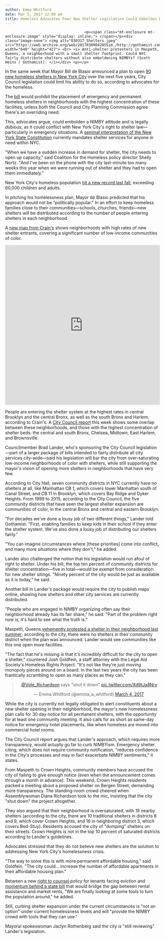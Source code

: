 ```yaml
---
author: Emma Whitford
date: Mar 5, 2017 12:00 pm
title: Homeless Advocates Fear New Shelter Legislation Could Embolden NIMBYs
---
```


	
										<p><span class="mt-enclosure mt-enclosure-image" style="display: inline;"> </span></p><div class="image-none"> <img alt="030317_Shelters.jpeg" src="https://web.archive.org/web/20170309042055im_/http://gothamist.com/attachments/nyc_ewhitford/030317_Shelters.jpeg" width="640" height="427"> <br> <i> Anti-shelter protesters in Maspeth, Queens, a neighborhood with a small shelter footprint. Could NYC fairly distribute shelters without also emboldening NIMBYs? (Scott Heins / Gothamist). </i></div> <p></p>

<p>In the same week that Mayor Bill de Blasio announced a plan to open <a href="https://web.archive.org/web/20170309042055/http://gothamist.com/2017/03/01/de_blasio_homeless_plan.php">90 new homeless shelters in New York City</a> over the next five years, City Council legislation could limit his ability to do so, according to advocates for the homeless. </p>

<p>The <a href="https://web.archive.org/web/20170309042055/http://legistar.council.nyc.gov/LegislationDetail.aspx?ID=2972248&amp;GUID=3F07BDFA-C71F-4A20-B76A-700ADAE544BA&amp;Options=Advanced&amp;Search=">bill</a> would prohibit the placement of emergency and permanent homeless shelters in neighborhoods with the highest concentration of these facilities, unless both the Council and City Planning Commission agree there&apos;s an overriding need. </p>

<p>This, advocates argue, could embolden a NIMBY attitude and is legally dubious, as it could conflict with New York City&apos;s right to shelter law&#x2014;particularly in emergency situations. A <a href="https://web.archive.org/web/20170309042055/http://www.coalitionforthehomeless.org/our-programs/advocacy/legal-victories/the-callahan-legacy-callahan-v-carey-and-the-legal-right-to-shelter/">seminal interpretation of the New York State Constitution</a> currently mandates shelter services for anyone in need within NYC. </p>

<p>&quot;When we have a sudden increase in demand for shelter, the city needs to open up capacity,&quot; said Coalition for the Homeless policy director Shelly Nortz. &quot;And I&apos;ve been on the phone with the city last-minute too many weeks this year when we were running out of shelter and they had to open them immediately.&quot; </p>

<p>New York City&apos;s homeless population <a href="https://web.archive.org/web/20170309042055/http://gothamist.com/2016/09/30/homeless_in_nyc_hits_new_record_hig.php">hit a new record last fall</a>, exceeding 60,000 children and adults. </p>

<p>In pitching his homelessness plan, Mayor de Blasio predicted that his approach would not be &quot;politically popular.&quot; In an effort to keep homeless families close to their communities&#x2014;schools, churches, friends&#x2014;new shelters will be distributed according to the number of people entering shelters in each neighborhood. </p>

<p>A <a href="https://web.archive.org/web/20170309042055/http://www.crainsnewyork.com/article/20170301/REAL_ESTATE/170309989/where-de-blasio-will-put-the-new-homeless-shelters-in-new-york-city">new map from Crain&apos;s</a> shows neighborhoods with high rates of new shelter entrants, covering a significant number of low-income communities of color. </p>

<center><iframe width="100%" height="520" frameborder="0" src="https://web.archive.org/web/20170309042055if_/https://crainsnewyork711.carto.com/viz/870c7c22-fea0-11e6-9d09-0e98b61680bf/embed_map" allowfullscreen webkitallowfullscreen="" mozallowfullscreen="" oallowfullscreen="" msallowfullscreen=""></iframe></center>

<p>People are entering the shelter system at the highest rates in central Brooklyn and the central Bronx, as well as the south Bronx and Harlem, according to Crain&apos;s. A <a href="https://web.archive.org/web/20170309042055/http://council.nyc.gov/news/2017/02/27/fairshare/">City Council report</a> this week shows some overlap between these neighborhoods, and those with the highest concentration of shelter beds: the central and south Bronx, Chelsea, Midtown, East Harlem, and Brownsville.  </p>

<p>Councilmember Brad Lander, who&apos;s sponsoring the City Council legislation&#x2014;part of a larger package of bills intended to fairly distribute all city services city-wide&#x2014;said his legislation will bar the city from over-saturating low-income neighborhoods of color with shelters, while still supporting the mayor&apos;s vision of opening more shelters in neighborhoods that have very few. </p>

<p>According to City Hall, seven community districts in NYC currently have no shelters at all, like Manhattan CB 1, which covers lower Manhattan south of Canal Street, and CB 11 in Brooklyn, which covers Bay Ridge and Dyker Heights. From 1999 to 2015, according to the City Council, the five community districts that have seen the largest shelter expansion are communities of color, in the central Bronx and central and eastern Brooklyn. </p>

<p>&quot;For decades we&apos;ve done a lousy job of two different things,&quot; Lander told Gothamist. &quot;First, enabling families to keep kids in their school if they enter the shelter system. We&apos;ve also done a lousy job of distributing our shelters fairly.&quot; </p>

<p>&quot;You can imagine circumstances where [these priorities] come into conflict, and many more situations where they don&apos;t,&quot; he added. </p>

<p>Lander also challenged the notion that his legislation would run afoul of right to shelter. Under his bill, the top ten percent of community districts for shelter concentration&#x2014;five in total&#x2014;would be exempt from consideration for new shelter sitings. &quot;Ninety percent of the city would be just as available as it is today,&quot; he said. </p>

<p>Another bill in Lander&apos;s package would require the city to publish maps online, showing how shelters and other city services are currently distributed. </p>

<p>&quot;People who are engaged in NIMBY organizing often say their neighborhood already has its fair share,&quot; he said. &quot;Part of the problem right now is, it&apos;s hard to see what the truth is.&quot;</p>

<p>Maspeth, Queens <a href="https://web.archive.org/web/20170309042055/http://gothamist.com/2016/08/27/maspeth_shelter_protest.php">vehemently protested a shelter in their neighborhood last summer</a>; according to the city, there were no shelters in their community district when the plan was announced. Lander would see communities like this one open more facilities. </p>

<p>&quot;The fact that he&apos;s missing is that it&apos;s incredibly difficult for the city to open a shelter,&quot; countered Josh Goldfein, a staff attorney with the Legal Aid Society&apos;s Homeless Rights Project. &quot;It&apos;s not like they&apos;re just moving monopoly pieces around on a board. In the last two years the city has been frantically scrambling to open as many places as they can.&quot;</p>

<center><blockquote class="twitter-tweet" data-lang="en"><p lang="en" dir="ltr">.<a href="https://web.archive.org/web/20170309042055/https://twitter.com/Vote_Richardson">@Vote_Richardson</a> says &quot;shut it down&quot; <a href="https://web.archive.org/web/20170309042055/https://t.co/Xd9tJa8Nrv">pic.twitter.com/Xd9tJa8Nrv</a></p>&#x2014; Emma Whitford (@emma_a_whitford) <a href="https://web.archive.org/web/20170309042055/https://twitter.com/emma_a_whitford/status/838067912233598976">March 4, 2017</a></blockquote> <script async src="//web.archive.org/web/20170309042055js_/http://platform.twitter.com/widgets.js" charset="utf-8"></script></center>

<p>While the city is currently not legally obligated to alert constituents about a new shelter opening in their neighborhood, the mayor&apos;s new homelessness plan calls for 30 day notice for all permanent shelters, with the opportunity for at least one community meeting. It also calls for as short as same-day notice for emergency hotel placements, like when homeless are moved into commercial hotel rooms. </p>

<p>The City Council report argues that Lander&apos;s approach, which requires more transparency, would actually go far to curb NIMBYism. Emergency shelter citing, which does not require community notification, &quot;reduces confidence in the City&apos;s processes and may in fact exacerbate NIMBY sentiments,&quot; it states. </p>

<p>From Maspeth to Crown Heights, community members have accused the city of failing to give enough notice (even when the announcement comes through a month in advance). This weekend, Crown Heights residents packed a meeting about a proposed shelter on Bergen Street, demanding more transparency. The standing-room crowd cheered when Assemblywoman Diana Richardson took to the mic, insisting that the city &quot;shut down&quot; the project altogether. </p>

<p>They also argued that their neighborhood is oversaturated, with 19 nearby shelters (according to the city, there are 10 traditional shelters in districts 8 and 9, which cover Crown Heights, and 16 in neighboring district 3, which covers Bed-Stuy). Residents accused the city of &quot;dumping&quot; shelters on their streets. Crown Heights is not in the top 10 percent of saturated districts according to Lander&apos;s guidelines. </p>

<p>Advocates stressed that they do not believe new shelters are the solution to addressing New York City&apos;s homelessness crisis. </p>

<p>&quot;The way to solve this is with more permanent affordable housing,&quot; said Goldfein. &quot;The city could... increase the number of affordable apartments in their affordable housing plan.&quot; </p>

<p>Between a new <a href="https://web.archive.org/web/20170309042055/http://gothamist.com/2017/02/12/city_will_guarantee_legal_counsel_t.php">right to counsel</a> policy for tenants facing eviction and <a href="https://web.archive.org/web/20170309042055/https://www.nytimes.com/2017/03/02/nyregion/homeless-shelters-rent-subsidies.html?rref=collection%2Fsectioncollection%2Fnyregion&amp;_r=0">momentum behind a state bill</a> that would bridge the gap between rental assistance and market rents, &quot;We are finally looking at some tools to turn the population around,&quot; he added. </p>

<p>Still, curbing shelter expansion under the current circumstances is &quot;not an option&quot; under current homelessness levels and will &quot;provide the NIMBY crowd with tools that they can use.&quot; </p>

<p>Mayoral spokeswoman Jaclyn Rothenberg said the city is &quot;still reviewing&quot; Lander&apos;s legislation. </p>					
										
									
				